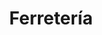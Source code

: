 ---
title: "Ferretería"
url: /ciudad-autonoma-de-buenos-aires/ferreteria-avenida-boyaca/
shop: hardware
---
